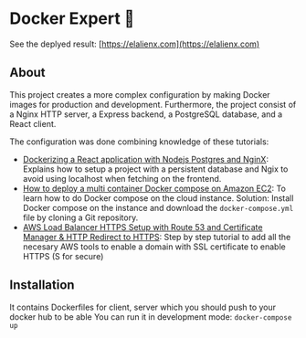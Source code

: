 # Docker Expert 🥇

See the deplyed result: [https://elalienx.com](https://elalienx.com)

## About

This project creates a more complex configuration by making Docker images for production and development. Furthermore, the project consist of a Nginx HTTP server, a Express backend, a PostgreSQL database, and a React client.

The configuration was done combining knowledge of these tutorials:

- [Dockerizing a React application with Nodejs Postgres and NginX](https://www.youtube.com/watch?v=-pTel5FojAQ&t=35s): Explains how to setup a project with a persistent database and Ngix to avoid using localhost when fetching on the frontend.
- [How to deploy a multi container Docker compose on Amazon EC2](https://everythingdevops.dev/how-to-deploy-a-multi-container-docker-compose-application-on-amazon-ec2/): To learn how to do Docker compose on the cloud instance. Solution: Install Docker compose on the instance and download the `docker-compose.yml` file by cloning a Git repository.
- [AWS Load Balancer HTTPS Setup with Route 53 and Certificate Manager & HTTP Redirect to HTTPS](https://www.youtube.com/watch?v=JQP96EjRM98): Step by step tutorial to add all the necesary AWS tools to enable a domain with SSL certificate to enable HTTPS (S for secure)

## Installation

It contains Dockerfiles for client, server which you should push to your docker hub to be able
You can run it in development mode: `docker-compose up`
